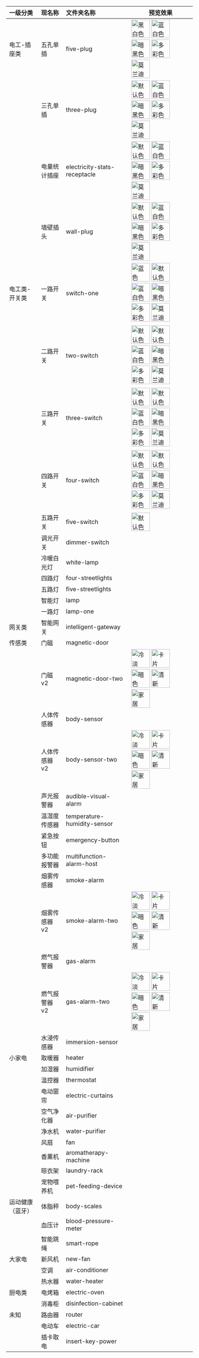 | 一级分类         | 现名称       | 文件夹名称                   | 预览效果 |
| :--------------- | :----------- | :--------------------------- |-------- |
| 电工-插座类      | 五孔单插     | five-plug                    | <img src="./img/five-plug-normal.jpg" alt="黑白色" width="50" height="auto" /> <img src="./img/five-plug-bluewhite.jpg" alt="蓝白色" width="50" height="auto" /> <img src="./img/five-plug-dark.jpg" alt="暗黑色" width="50" height="auto" /> <img src="./img/five-plug-color.jpg" alt="多彩色" width="50" height="auto" /> <img src="./img/five-plug-morandi.jpg" alt="莫兰迪色" width="50" height="auto" /> |
|                  | 三孔单插     | three-plug                   | <img src="./img/ThreePlug-default.png" alt="默认色" width="50" height="auto" /> <img src="./img/ThreePlug-blueWhite.png" alt="蓝白色" width="50" height="auto" /> <img src="./img/ThreePlug-dark.png" alt="暗黑色" width="50" height="auto" /> <img src="./img/ThreePlug-colorful.png" alt="多彩色" width="50" height="auto" /> <img src="./img/ThreePlug-morandi.png" alt="莫兰迪色" width="50" height="auto" /> |
|                  | 电量统计插座 | electricity-stats-receptacle | <img src="./img/electricity-stats-receptacle-default.png" alt="默认色" width="50" height="auto" /> <img src="./img/electricity-stats-receptacle-blue.png" alt="蓝白色" width="50" height="auto" /> <img src="./img/electricity-stats-receptacle-dark.png" alt="暗黑色" width="50" height="auto" /> <img src="./img/electricity-stats-receptacle-colorful.png" alt="多彩色" width="50" height="auto" /> <img src="./img/electricity-stats-receptacle-morandi.png" alt="莫兰迪色" width="50" height="auto" /> |
|                  | 墙壁插头     | wall-plug                    | <img src="./img/WallPlug-default.png" alt="默认色" width="50" height="auto" /> <img src="./img/WallPlug-blueWhite.png" alt="蓝白色" width="50" height="auto" /> <img src="./img/WallPlug-dark.png" alt="暗黑色" width="50" height="auto" /> <img src="./img/WallPlug-colorful.png" alt="多彩色" width="50" height="auto" /> <img src="./img/WallPlug-morandi.png" alt="莫兰迪色" width="50" height="auto" /> |
| 电工类-开关类    | 一路开关     | switch-one                   | <img src="./img/switch-one-normal.png" alt="蓝色" width="50" height="auto" /> <img src="./img/switch-one-default.png" alt="默认色" width="50" height="auto" /> <img src="./img/switch-one-blue.png" alt="蓝白色" width="50" height="auto" /> <img src="./img/switch-one-dark.png" alt="暗黑色" width="50" height="auto" /> <img src="./img/switch-one-colorful.png" alt="多彩色" width="50" height="auto" /> <img src="./img/switch-one-morandi.png" alt="莫兰迪色" width="50" height="auto" /> |
|                  | 二路开关     | two-switch                   | <img src="./img/switch-two-default.png" alt="默认色" width="50" height="auto" /> <img src="./img/TwoSwitch-default.png" alt="默认色" width="50" height="auto" /> <img src="./img/TwoSwitch-blueWhite.png" alt="蓝白色" width="50" height="auto" /> <img src="./img/TwoSwitch-dark.png" alt="暗黑色" width="50" height="auto" /> <img src="./img/TwoSwitch-colorful.png" alt="多彩色" width="50" height="auto" /> <img src="./img/TwoSwitch-morandi.png" alt="莫兰迪色" width="50" height="auto" /> |
|                  | 三路开关     | three-switch                 | <img src="./img/switch-three-default.png" alt="默认色" width="50" height="auto" /> <img src="./img/ThreeSwitch-default.png" alt="默认色" width="50" height="auto" /> <img src="./img/ThreeSwitch-blueWhite.png" alt="蓝白色" width="50" height="auto" /> <img src="./img/ThreeSwitch-dark.png" alt="暗黑色" width="50" height="auto" /> <img src="./img/ThreeSwitch-colorful.png" alt="多彩色" width="50" height="auto" /> <img src="./img/ThreeSwitch-morandi.png" alt="莫兰迪色" width="50" height="auto" /> |
|                  | 四路开关     | four-switch                  | <img src="./img/switch-four-default.png" alt="默认色" width="50" height="auto" /> <img src="./img/FourSwitch-default.png" alt="默认色" width="50" height="auto" /> <img src="./img/FourSwitch-blueWhite.png" alt="蓝白色" width="50" height="auto" /> <img src="./img/FourSwitch-dark.png" alt="暗黑色" width="50" height="auto" /> <img src="./img/FourSwitch-colorful.png" alt="多彩色" width="50" height="auto" /> <img src="./img/FourSwitch-morandi.png" alt="莫兰迪色" width="50" height="auto" /> |
|                  | 五路开关     | five-switch                  | <img src="./img/switch-five-default.png" alt="默认色" width="50" height="auto" /> |
|                  | 调光开关     | dimmer-switch                |
|                  | 冷暖白光灯   | white-lamp                   |
|                  | 四路灯       | four-streetlights            |
|                  | 五路灯       | five-streetlights            |
|                  | 智能灯       | lamp                         |
|                  | 一路灯       | lamp-one                     |
| 网关类            | 智能网关     | intelligent-gateway          |
| 传感类            | 门磁         | magnetic-door                |
|                  | 门磁v2      | magnetic-door-two            | <img src="./img/magnetic-door-two-cold.png" alt="冷淡" width="50" height="auto" /> <img src="./img/magnetic-door-two-card.png" alt="卡片" width="50" height="auto" /> <img src="./img/magnetic-door-two-brunet.png" alt="暗色" width="50" height="auto" /> <img src="./img/magnetic-door-two-fresh.png" alt="清新" width="50" height="auto" /> <img src="./img/magnetic-door-two-house.png" alt="家居" width="50" height="auto" /> |
|                  | 人体传感器   | body-sensor                  |
|                  | 人体传感器v2 | body-sensor-two              | <img src="./img/body-sensors-two-cold.png" alt="冷淡" width="50" height="auto" /> <img src="./img/body-sensors-two-card.png" alt="卡片" width="50" height="auto" /> <img src="./img/body-sensors-two-brunet.png" alt="暗色" width="50" height="auto" /> <img src="./img/body-sensors-two-fresh.png" alt="清新" width="50" height="auto" /> <img src="./img/body-sensors-two-house.png" alt="家居" width="50" height="auto" /> |
|                  | 声光报警器   | audible-visual-alarm         |
|                  | 温湿度传感器 | temperature-humidity-sensor  |
|                  | 紧急按钮     | emergency-button             |
|                  | 多功能报警器 | multifunction-alarm-host     |
|                  | 烟雾传感器   | smoke-alarm                  |
|                  | 烟雾传感器v2 | smoke-alarm-two              | <img src="./img/smoke-alarm-two-cold.png" alt="冷淡" width="50" height="auto" /> <img src="./img/smoke-alarm-two-card.png" alt="卡片" width="50" height="auto" /> <img src="./img/smoke-alarm-two-brunet.png" alt="暗色" width="50" height="auto" /> <img src="./img/smoke-alarm-two-fresh.png" alt="清新" width="50" height="auto" /> <img src="./img/smoke-alarm-two-house.png" alt="家居" width="50" height="auto" /> |
|                  | 燃气报警器   | gas-alarm                    |
|                  | 燃气报警器v2 | gas-alarm-two                | <img src="./img/gas-alarm-two-cold.png" alt="冷淡" width="50" height="auto" /> <img src="./img/gas-alarm-two-card.png" alt="卡片" width="50" height="auto" /> <img src="./img/gas-alarm-two-brunet.png" alt="暗色" width="50" height="auto" /> <img src="./img/gas-alarm-two-fresh.png" alt="清新" width="50" height="auto" /> <img src="./img/gas-alarm-two-house.png" alt="家居" width="50" height="auto" /> |
|                  | 水浸传感器   | immersion-sensor             |
| 小家电           | 取暖器       | heater                       |
|                  | 加湿器       | humidifier                   |
|                  | 温控器       | thermostat                   |
|                  | 电动窗帘     | electric-curtains            |
|                  | 空气净化器   | air-purifier                 |
|                  | 净水机       | water-purifier               |
|                  | 风扇         | fan                          |
|                  | 香薰机       | aromatherapy-machine         |
|                  | 晾衣架       | laundry-rack                 |
|                  | 宠物喂养机   | pet-feeding-device           |
| 运动健康（蓝牙） | 体脂秤       | body-scales                  |
|                  | 血压计       | blood-pressure-meter         |
|                  | 智能跳绳     | smart-rope                   |
| 大家电           | 新风机       | new-fan                      |
|                  | 空调         | air-conditioner              |
|                  | 热水器       | water-heater                 |
| 厨电类           | 电烤箱       | electric-oven                |
|                  | 消毒柜       | disinfection-cabinet         |
| 未知             | 路由器       | router                       |
|                  | 电动车       | electric-car                 |
|                  | 插卡取电     | insert-key-power             |
